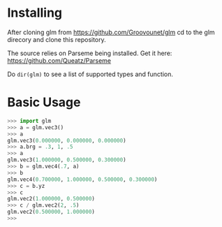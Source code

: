 # Installing

After cloning glm from <https://github.com/Groovounet/glm> cd to the glm direcory and clone this repository.

The source relies on Parseme being installed.  Get it here:
https://github.com/Queatz/Parseme

Do `dir(glm)` to see a list of supported types and function.

# Basic Usage

```python
>>> import glm
>>> a = glm.vec3()
>>> a
glm.vec3(0.000000, 0.000000, 0.000000)
>>> a.brg = .3, 1, .5
>>> a
glm.vec3(1.000000, 0.500000, 0.300000)
>>> b = glm.vec4(.7, a)
>>> b
glm.vec4(0.700000, 1.000000, 0.500000, 0.300000)
>>> c = b.yz
>>> c
glm.vec2(1.000000, 0.500000)
>>> c / glm.vec2(2, .5)
glm.vec2(0.500000, 1.000000)
>>> 
```
